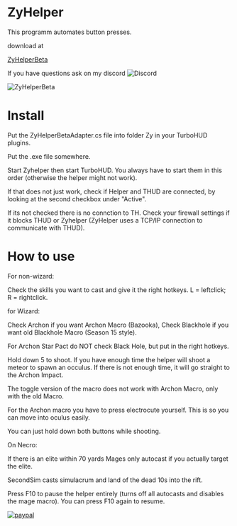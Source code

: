# ZyHelper
This programm automates button presses.

download at

[ZyHelperBeta](https://github.com/ZyRaNex/ZyHelper/releases)

If you have questions ask on my discord ![Discord](https://discord.gg/F8wcvzd)

![ZyHelperBeta](https://i.imgur.com/HXtFrbW.png)

# Install
Put the ZyHelperBetaAdapter.cs file into folder Zy in your TurboHUD plugins.

Put the .exe file somewhere.

Start Zyhelper then start TurboHUD. You always have to start them in this order (otherwise the helper might not work).

If that does not just work, check if Helper and THUD are connected, by looking at the second checkbox under "Active".

If its not checked there is no connction to TH. Check your firewall settings if it blocks THUD or Zyhelper (ZyHelper uses a TCP/IP connection to communicate with THUD).

# How to use
For non-wizard:

Check the skills you want to cast and give it the right hotkeys. L = leftclick; R = rightclick.

for Wizard:

Check Archon if you want Archon Macro (Bazooka), Check Blackhole if you want old Blackhole Macro (Season 15 style). 

For Archon Star Pact do NOT check Black Hole, but put in the right hotkeys.

Hold down 5 to shoot. If you have enough time the helper will shoot a meteor to spawn an occulus. If there is not enough time, it will go straight to the Archon Impact.

The toggle version of the macro does not work with Archon Macro, only with the old Macro. 

For the Archon macro you have to press electrocute yourself. This is so you can move into oculus easily.

You can just hold down both buttons while shooting.

On Necro:

If there is an elite within 70 yards Mages only autocast if you actually target the elite. 

SecondSim casts simulacrum and land of the dead 10s into the rift.

Press F10 to pause the helper entirely (turns off all autocasts and disables the mage macro). You can press F10 again to resume.

[![paypal](https://www.paypalobjects.com/en_US/i/btn/btn_donateCC_LG.gif)](https://www.paypal.com/cgi-bin/webscr?cmd=_s-xclick&hosted_button_id=X3F8VW4Q54LX4)

